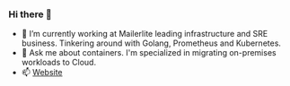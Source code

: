 ### Hi there 👋

- 🔭 I’m currently working at Mailerlite leading infrastructure and SRE business. Tinkering around with Golang, Prometheus and Kubernetes.
- 💬 Ask me about containers. I'm specialized in migrating on-premises workloads to Cloud.
- 📫 [Website](https://nikola.milojevic.me)
